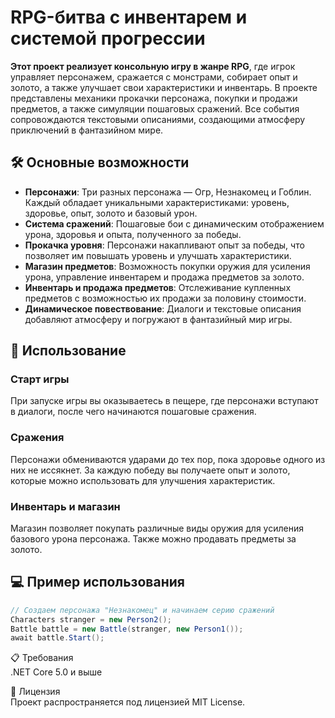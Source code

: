 # RPG-битва с инвентарем и системой прогрессии

**Этот проект реализует консольную игру в жанре RPG**, где игрок управляет персонажем, сражается с монстрами, собирает опыт и золото, а также улучшает свои характеристики и инвентарь. В проекте представлены механики прокачки персонажа, покупки и продажи предметов, а также симуляции пошаговых сражений. Все события сопровождаются текстовыми описаниями, создающими атмосферу приключений в фантазийном мире.

## 🛠 Основные возможности

- **Персонажи**: Три разных персонажа — Огр, Незнакомец и Гоблин. Каждый обладает уникальными характеристиками: уровень, здоровье, опыт, золото и базовый урон.
- **Система сражений**: Пошаговые бои с динамическим отображением урона, здоровья и опыта, полученного за победы.
- **Прокачка уровня**: Персонажи накапливают опыт за победы, что позволяет им повышать уровень и улучшать характеристики.
- **Магазин предметов**: Возможность покупки оружия для усиления урона, управление инвентарем и продажа предметов за золото.
- **Инвентарь и продажа предметов**: Отслеживание купленных предметов с возможностью их продажи за половину стоимости.
- **Динамическое повествование**: Диалоги и текстовые описания добавляют атмосферу и погружают в фантазийный мир игры.

## 🚀 Использование

### Старт игры
При запуске игры вы оказываетесь в пещере, где персонажи вступают в диалоги, после чего начинаются пошаговые сражения.

### Сражения
Персонажи обмениваются ударами до тех пор, пока здоровье одного из них не иссякнет. За каждую победу вы получаете опыт и золото, которые можно использовать для улучшения характеристик.

### Инвентарь и магазин
Магазин позволяет покупать различные виды оружия для усиления базового урона персонажа. Также можно продавать предметы за золото.

## 💻 Пример использования

```csharp
// Создаем персонажа "Незнакомец" и начинаем серию сражений
Characters stranger = new Person2();
Battle battle = new Battle(stranger, new Person1()); 
await battle.Start();
```
📋 Требования<br>
  .NET Core 5.0 и выше<br>

📄 Лицензия<br>
  Проект распространяется под лицензией MIT License.

